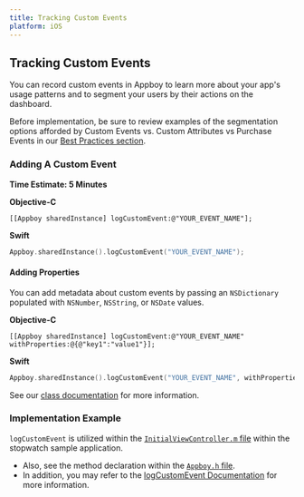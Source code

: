 ```yaml
---
title: Tracking Custom Events
platform: iOS
---
```

## Tracking Custom Events

You can record custom events in Appboy to learn more about your app's usage patterns and to segment your users by their actions on the dashboard.

Before implementation, be sure to review examples of the segmentation options afforded by Custom Events vs. Custom Attributes vs Purchase Events in our [Best Practices section][0].

### Adding A Custom Event
__Time Estimate: 5 Minutes__

**Objective-C**

```objc
[[Appboy sharedInstance] logCustomEvent:@"YOUR_EVENT_NAME"];
```

**Swift**

```swift
Appboy.sharedInstance().logCustomEvent("YOUR_EVENT_NAME");
```

#### Adding Properties

You can add metadata about custom events by passing an `NSDictionary` populated with `NSNumber`, `NSString`, or `NSDate` values.

**Objective-C**

```objc
[[Appboy sharedInstance] logCustomEvent:@"YOUR_EVENT_NAME" withProperties:@{@"key1":"value1"}];
```

**Swift**

```swift
Appboy.sharedInstance().logCustomEvent("YOUR_EVENT_NAME", withProperties:["key1":"value1"]);
```

See our [class documentation][4] for more information.

### Implementation Example

`logCustomEvent` is utilized within the [`InitialViewController.m` file][1] within the stopwatch sample application.

- Also, see the method declaration within the [`Appboy.h` file][2].
- In addition, you may refer to the [logCustomEvent Documentation][3] for more information.

[0]: /User_Data_Collection/Best_Practices "Best Practices & Segmentation"
[1]: https://github.com/Appboy/appboy-ios-sdk/blob/master/Example/Stopwatch/InitialViewController.m
[2]: https://github.com/Appboy/appboy-ios-sdk/blob/master/AppboyKit/headers/AppboyKitLibrary/Appboy.h
[3]: http://appboy.github.io/appboy-ios-sdk/docs/interface_appboy.html#ad80c39e8c96482a77562a5b1a1d387aa "logCustomEvent Documentation"
[4]: http://appboy.github.io/appboy-ios-sdk/docs/interface_appboy.html#a4f0051d73d85cb37f63c232248124c79 "logCustomEvent:withProperties Documentation"
